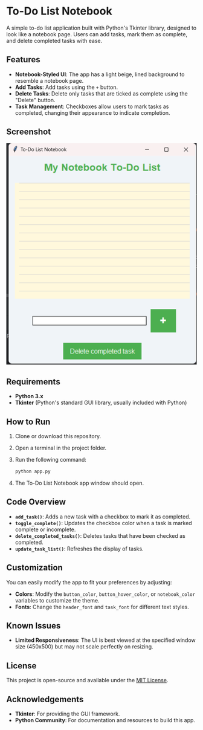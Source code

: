 # To-Do List Notebook

A simple to-do list application built with Python's Tkinter library, designed to look like a notebook page. Users can add tasks, mark them as complete, and delete completed tasks with ease.

## Features

- **Notebook-Styled UI**: The app has a light beige, lined background to resemble a notebook page.
- **Add Tasks**: Add tasks using the `+` button.
- **Delete Tasks**: Delete only tasks that are ticked as complete using the "Delete" button.
- **Task Management**: Checkboxes allow users to mark tasks as completed, changing their appearance to indicate completion.

## Screenshot

![To-Do List Notebook Screenshot](assets/app.png)


## Requirements

- **Python 3.x**
- **Tkinter** (Python's standard GUI library, usually included with Python)

## How to Run

1. Clone or download this repository.
2. Open a terminal in the project folder.
3. Run the following command:

    ```bash
    python app.py
    ```

4. The To-Do List Notebook app window should open.

## Code Overview

- **`add_task()`**: Adds a new task with a checkbox to mark it as completed.
- **`toggle_complete()`**: Updates the checkbox color when a task is marked complete or incomplete.
- **`delete_completed_tasks()`**: Deletes tasks that have been checked as completed.
- **`update_task_list()`**: Refreshes the display of tasks.

## Customization

You can easily modify the app to fit your preferences by adjusting:
- **Colors**: Modify the `button_color`, `button_hover_color`, or `notebook_color` variables to customize the theme.
- **Fonts**: Change the `header_font` and `task_font` for different text styles.

## Known Issues

- **Limited Responsiveness**: The UI is best viewed at the specified window size (450x500) but may not scale perfectly on resizing.

## License

This project is open-source and available under the [MIT License](LICENSE).

## Acknowledgements

- **Tkinter**: For providing the GUI framework.
- **Python Community**: For documentation and resources to build this app.


